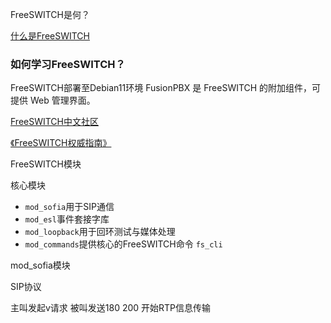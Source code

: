

FreeSWITCH是何？

[什么是FreeSWITCH](https://freeswitch.org.cn/blog/2009/11/what-is-FreeSWITCH/)
### 如何学习FreeSWITCH？

FreeSWITCH部署至Debian11环境
FusionPBX 是 FreeSWITCH 的附加组件，可提供 Web 管理界面。

[FreeSWITCH中文社区](https://freeswitch.org.cn/)

[《FreeSWITCH权威指南》]()

FreeSWITCH模块

核心模块
- `mod_sofia`用于SIP通信
- `mod_esl`事件套接字库
- `mod_loopback`用于回环测试与媒体处理
- `mod_commands`提供核心的FreeSWITCH命令
`fs_cli`

mod_sofia模块



SIP协议

主叫发起v请求
被叫发送180
200
开始RTP信息传输






